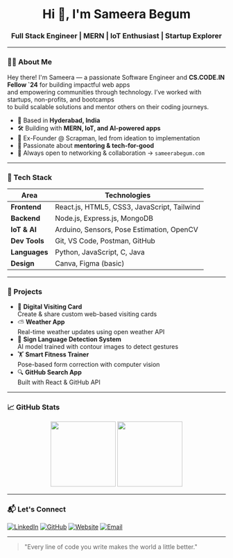 <h1 align="center">Hi 👋, I'm Sameera Begum</h1>
<h3 align="center">Full Stack Engineer | MERN | IoT Enthusiast | Startup Explorer</h3>

---

### 👩‍💻 About Me

Hey there! I'm Sameera — a passionate Software Engineer and **CS.CODE.IN Fellow `24** for building impactful web apps  
and empowering communities through technology. I’ve worked with startups, non-profits, and bootcamps  
to build scalable solutions and mentor others on their coding journeys.

- 📍 Based in **Hyderabad, India**
- 🛠️ Building with **MERN, IoT, and AI-powered apps**
- 🚀 Ex-Founder @ Scrapman, led from ideation to implementation
- 📢 Passionate about **mentoring & tech-for-good**
- 💬 Always open to networking & collaboration → `sameerabegum.com`

---

### 🧰 Tech Stack

| Area      | Technologies |
|-----------|--------------|
| **Frontend** | React.js, HTML5, CSS3, JavaScript, Tailwind |
| **Backend** | Node.js, Express.js, MongoDB |
| **IoT & AI** | Arduino, Sensors, Pose Estimation, OpenCV |
| **Dev Tools** | Git, VS Code, Postman, GitHub |
| **Languages** | Python, JavaScript, C, Java |
| **Design** | Canva, Figma (basic) |

---

### 🌟 Projects

- 🔗 **Digital Visiting Card**  
  Create & share custom web-based visiting cards  
- ⛅ **Weather App**  
  Real-time weather updates using open weather API  
- 🧠 **Sign Language Detection System**  
  AI model trained with contour images to detect gestures  
- 🏋️ **Smart Fitness Trainer**  
  Pose-based form correction with computer vision  
- 🔍 **GitHub Search App**  
  Built with React & GitHub API

---

### 📈 GitHub Stats

<p align="center">
  <img src="https://github-readme-stats.vercel.app/api?username=Sameera733&show_icons=true&theme=dark&border_radius=10" height="150" />
  <img src="https://github-readme-stats.vercel.app/api/top-langs/?username=Sameera733&layout=compact&theme=dark&border_radius=10" height="150" />
</p>

---

### 📬 Let's Connect

[![LinkedIn](https://img.shields.io/badge/LinkedIn-blue?style=for-the-badge&logo=linkedin)](https://linkedin.com/in/sameera-begum-b85390214)
[![GitHub](https://img.shields.io/badge/GitHub-000?style=for-the-badge&logo=github)](https://github.com/Sameera733)
[![Website](https://img.shields.io/badge/Portfolio-FF5722?style=for-the-badge&logo=Firefox)](https://sameerabegum.com)
[![Email](https://img.shields.io/badge/Email-D14836?style=for-the-badge&logo=gmail&logoColor=white)](mailto:sameerabegum324@gmail.com)

---


> "Every line of code you write makes the world a little better."
